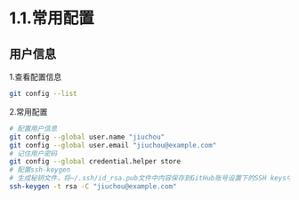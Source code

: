 # 1.1.常用配置

## 用户信息

1.查看配置信息

```bash
git config --list
```

2.常用配置

```bash
# 配置用户信息
git config --global user.name "jiuchou"
git config --global user.email "jiuchou@example.com"
# 记住用户密码
git config --global credential.helper store
# 配置ssh-keygen
# 生成秘钥文件，将~/.ssh/id_rsa.pub文件中内容保存到GitHub账号设置下的SSH keys中
ssh-keygen -t rsa -C "jiuchou@example.com"
```


